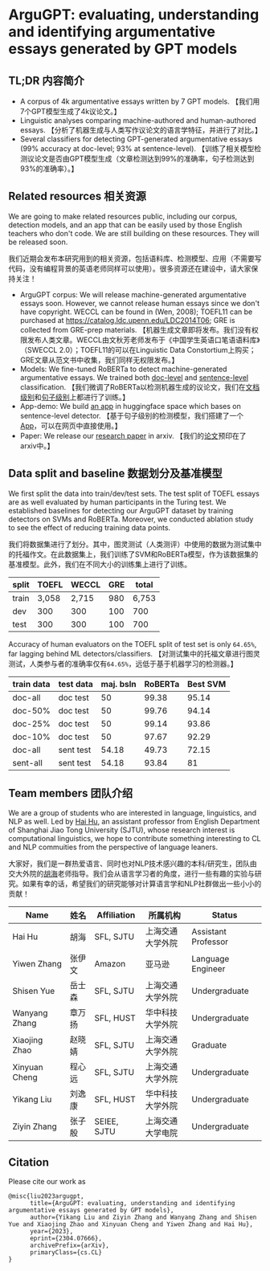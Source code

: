 # ArguGPT: evaluating, understanding and identifying argumentative essays generated by GPT models

## TL;DR 内容简介

- A corpus of 4k argumentative essays written by 7 GPT models. 【我们用7个GPT模型生成了4k议论文。】
- Linguistic analyses comparing machine-authored and human-authored essays. 【分析了机器生成与人类写作议论文的语言学特征，并进行了对比。】
- Several classifiers for detecting GPT-generated argumentative essays (99% accuracy at doc-level; 93% at sentence-level). 【训练了相关模型检测议论文是否由GPT模型生成（文章检测达到99%的准确率，句子检测达到93%的准确率）。】


## Related resources 相关资源

We are going to make related resources public, including our corpus, detection models, and an app that can be easily used by those English teachers who don't code. We are still building on these resources. They will be released soon.

我们近期会发布本研究用到的相关资源，包括语料库、检测模型、应用（不需要写代码，没有编程背景的英语老师同样可以使用）。很多资源还在建设中，请大家保持关注！

- ArguGPT corpus: We will release machine-generated argumentative essays soon. However, we cannot release human essays since we don't have copyright. WECCL can be found in (Wen, 2008); TOEFL11 can be purchased at https://catalog.ldc.upenn.edu/LDC2014T06; GRE is collected from GRE-prep materials. 【机器生成文章即将发布。我们没有权限发布人类文章。WECCL由文秋芳老师发布于《中国学生英语口笔语语料库》（SWECCL 2.0）；TOEFL11的可以在Linguistic Data Constortium上购买；GRE文章从范文书中收集，我们同样无权限发布。】
- Models: We fine-tuned RoBERTa to detect machine-generated argumentative essays. We trained both [doc-level](https://huggingface.co/SJTU-CL/RoBERTa-large-ArguGPT) and [sentence-level](https://huggingface.co/SJTU-CL/RoBERTa-large-ArguGPT-sent) classification. 【我们微调了RoBERTa以检测机器生成的议论文，我们在[文档级别](https://huggingface.co/SJTU-CL/RoBERTa-large-ArguGPT)和[句子级别](https://huggingface.co/SJTU-CL/RoBERTa-large-ArguGPT-sent)上都进行了训练。】
- App-demo: We build [an app](https://huggingface.co/spaces/SJTU-CL/argugpt-detector) in huggingface space which bases on sentence-level detector. 【基于句子级别的检测模型，我们搭建了一个[App](https://huggingface.co/spaces/SJTU-CL/argugpt-detector)，可以在网页中直接使用。】
- Paper: We release our [research paper](https://arxiv.org/abs/2304.07666) in arxiv. 【我们的[论文](https://arxiv.org/abs/2304.07666)预印在了arxiv中。】


## Data split and baseline 数据划分及基准模型

We first split the data into train/dev/test sets. The test split of TOEFL essays are as well evaluated by human participants in the Turing test. We established baselines for detecting our ArguGPT dataset by training detectors on SVMs and RoBERTa. Moreover, we conducted ablation study to see the effect of reducing training data points. 

我们将数据集进行了划分。其中，图灵测试（人类测评）中使用的数据为测试集中的托福作文。在此数据集上，我们训练了SVM和RoBERTa模型，作为该数据集的基准模型。此外，我们在不同大小的训练集上进行了训练。


| split | TOEFL | WECCL | GRE | total |
|-------|-------|-------|-----|-------|
| train | 3,058 | 2,715 | 980 | 6,753 |
| dev   | 300   | 300   | 100 | 700   |
| test  | 300   | 300   | 100 | 700   |


Accuracy of human evaluators on the TOEFL split of test set is only `64.65%`, far lagging behind ML detectors/classifiers. 【对测试集中的托福文章进行图灵测试，人类参与者的准确率仅有`64.65%`，远低于基于机器学习的检测器。】


| train data | test data | maj. bsln | RoBERTa | Best SVM |
|------------|-----------|-----------|---------|----------|
| doc-all    | doc test  | 50        | 99.38   | 95.14    |
| doc-50%    | doc test  | 50        | 99.76   | 94.14    |
| doc-25%    | doc test  | 50        | 99.14   | 93.86    |
| doc-10%    | doc test  | 50        | 97.67   | 92.29    |
| doc-all    | sent test | 54.18     | 49.73   | 72.15    |
| sent-all   | sent test | 54.18     | 93.84   | 81       |



## Team members 团队介绍

We are a group of students who are interested in language, linguistics, and NLP as well. Led by [Hai Hu](https://huhailinguist.github.io/), an assistant professor from English Department of Shanghai Jiao Tong University (SJTU), whose research interest is  computational linguistics, we hope to contribute something interesting to CL and NLP commuities from the perspective of language leaners. 

大家好，我们是一群热爱语言、同时也对NLP技术感兴趣的本科/研究生，团队由交大外院的[胡海](https://huhailinguist.github.io/)老师指导。我们会从语言学习者的角度，进行一些有趣的实验与研究。如果有幸的话，希望我们的研究能够对计算语言学和NLP社群做出一些小小的贡献！


| Name          | 姓名           | Affiliation | 所属机构       | Status              |
|---------------|---------------|-------------|---------------|---------------------|
| Hai Hu        | 胡海           | SFL, SJTU   | 上海交通大学外院 | Assistant Professor |
| Yiwen Zhang   | 张伊文         | Amazon      | 亚马逊         | Language Engineer   |
| Shisen Yue    | 岳士森         | SFL, SJTU   | 上海交通大学外院 | Undergraduate       |
| Wanyang Zhang | 章万扬         | SFL, HUST   | 华中科技大学外院 | Undergraduate       |
| Xiaojing Zhao | 赵晓婧         | SFL, SJTU   | 上海交通大学外院 | Graduate            |
| Xinyuan Cheng | 程心远         | SFL, SJTU   | 上海交通大学外院 | Undergraduate       |
| Yikang Liu    | 刘逸康         | SFL, HUST   | 华中科技大学外院 | Undergraduate       |
| Ziyin Zhang   | 张子殷         | SEIEE, SJTU | 上海交通大学电院 | Undergraduate       |


## Citation

Please cite our work as  

```
@misc{liu2023argugpt,
      title={ArguGPT: evaluating, understanding and identifying argumentative essays generated by GPT models}, 
      author={Yikang Liu and Ziyin Zhang and Wanyang Zhang and Shisen Yue and Xiaojing Zhao and Xinyuan Cheng and Yiwen Zhang and Hai Hu},
      year={2023},
      eprint={2304.07666},
      archivePrefix={arXiv},
      primaryClass={cs.CL}
}

```
